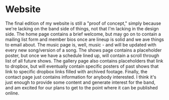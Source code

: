 # Website
The final edition of my website is still a "proof of concept," simply because we're lacking on the band side of things, not that I'm lacking in the design side. The home page contains a brief welcome, but may go on to contain a mailing list form and member bios once are lineup is solid and we ave things to email about. The music page is, well, music - and will be updated with every new song/version of a song. The shows page contains a placeholder poster, but once we have a schedule lined up, will contain a scroll through list of all future shows. The gallery page also contains placeholders that link to dropbox, but will eventually contain specific posters of past shows that link to specific dropbox links filled with archived footage. Finally, the contact page just contains information for anybody interested. I think it's just enough to provide some content and generate interest for the band, and am excited for our plans to get to the point where it can be published online.
